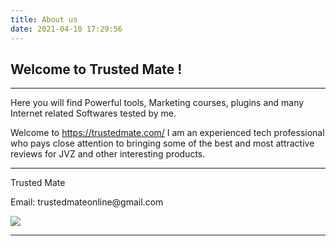 ```yaml
---
title: About us
date: 2021-04-10 17:29:56
---
```

## Welcome to Trusted Mate ! 
<hr />

Here you will find Powerful tools, Marketing courses, plugins and many Internet related Softwares tested by me.

Welcome to https://trustedmate.com/ I am an experienced tech professional who pays close attention to bringing some of the best and most attractive reviews for JVZ and other interesting products.
<hr />
<p>Trusted Mate</p>
<p>Email: trustedmateonline@gmail.com</p>
<img src="/images/logo.jpg">
<hr />